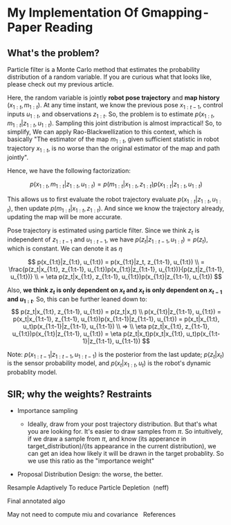 # My Implementation Of Gmapping - Paper Reading

## What's the problem? 

Particle filter is a Monte Carlo method that estimates the probability distribution of a random variable. If you are curious what that looks like, please check out my previous article.

 Here, the random variable is jointly **robot pose trajectory** and **map history** $(x_{1:t},m_{1:t})$. At any time instant, we know the previous pose $x_{1:t-1}$, control inputs $u_{1:t}$, and observations $z_{1:t}$. So, the problem is to estimate $p(x_{1:t}, m_{1:t} | z_{1:t}, u_{1:t})$. Sampling this joint distribution is almost impractical! So, to simplify, We can apply Rao-Blackwellization to this context, which is basically "The estimator of the map $m_{1:t}$, given sufficient statistic in robot trajectory $x_{1:t}$, is no worse than the original estimator of the map and path jointly".

Hence, we have the following factorization:

$$p(x_{1:t}, m_{1:t} | z_{1:t}, u_{1:t}) = p(m_{1:t}|x_{1:t}, z_{1:t})p(x_{1:t}|z_{1:t}, u_{1:t})$$

This allows us to first evaluate the robot trajectory evaluate $p(x_{1:t}|z_{1:t}, u_{1:t})$, then update $p(m_{1:t}|x_{1:t}, z_{1:t})$. And since we know the trajectory already, updating the map will be more accurate.

Pose trajectory is estimated using particle filter. Since we think $z_t$ is independent of $z_{1:t-1}$ and $u_{1:t-1}$, we have $p(z_t|z_{1:t-1}, u_{1:t}) = p(z_t)$, which is constant. We can denote it as $\eta$

$$
p(x_{1:t}|z_{1:t}, u_{1:t}) = p(x_{1:t}|z_t, z_{1:t-1}, u_{1:t})
\\
= \frac{p(z_t|x_{1:t}, z_{1:t-1}, u_{1:t})p(x_{1:t}|z_{1:t-1}, u_{1:t})}{p(z_t|z_{1:t-1}, u_{1:t})}
\\
= \eta p(z_t|x_{1:t}, z_{1:t-1}, u_{1:t})p(x_{1:t}|z_{1:t-1}, u_{1:t})
$$

Also, **we think $z_t$ is only dependent on $x_t$ and $x_t$ is only dependent on $x_{t-1}$ and $u_{1:t}$**. So, this can be further leaned down to:
$$
p(z_t|x_{1:t}, z_{1:t-1}, u_{1:t}) = p(z_t|x_t)
\\
p(x_{1:t}|z_{1:t-1}, u_{1:t}) = p(x_t|x_{1:t-1}, z_{1:t-1}, u_{1:t})p(x_{1:t-1}|z_{1:t-1}, u_{1:t}) = p(x_t|x_{1:t}, u_t)p(x_{1:t-1}|z_{1:t-1}, u_{1:t-1})
\\
=>
\\
\eta p(z_t|x_{1:t}, z_{1:t-1}, u_{1:t})p(x_{1:t}|z_{1:t-1}, u_{1:t}) = \eta p(z_t|x_t)p(x_t|x_{1:t}, u_t)p(x_{1:t-1}|z_{1:t-1}, u_{1:t-1})
$$

Note: $p(x_{1:t-1}|z_{1:t-1}, u_{1:t-1})$ is the posterior from the last update; $p(z_t|x_t)$ is the sensor probability model, and $p(x_t|x_{1:t}, u_t)$ is the robot's dynamic probablity model.

## SIR; why the weights? Restraints

- Importance sampling
    - Ideally, draw from your post trajectory distribution. But that's what you are looking for. It's easier to draw samples from $\pi$. So intuitively, if we draw a sample from $\pi$, and know (its apperance in target_distribution)/(its appearance in the current distribution), we can get an idea how likely it will be drawn in the target probablity. So we use this ratio as the "importance weight"


- Proposal Distribution Design: the worse, the better.

Resample Adaptively To reduce Particle Depletion 
(neff)

Final annotated algo

May not need to compute miu and covariance
 
References
